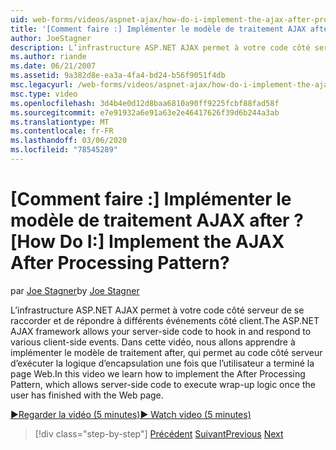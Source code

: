 ```yaml
---
uid: web-forms/videos/aspnet-ajax/how-do-i-implement-the-ajax-after-processing-pattern
title: '[Comment faire :] Implémenter le modèle de traitement AJAX after ? | Microsoft Docs'
author: JoeStagner
description: L’infrastructure ASP.NET AJAX permet à votre code côté serveur de se raccorder et de répondre à différents événements côté client. Dans cette vidéo, nous allons apprendre à implémenter le AFT...
ms.author: riande
ms.date: 06/21/2007
ms.assetid: 9a382d8e-ea3a-4fa4-bd24-b56f9051f4db
msc.legacyurl: /web-forms/videos/aspnet-ajax/how-do-i-implement-the-ajax-after-processing-pattern
msc.type: video
ms.openlocfilehash: 3d4b4e0d12d8baa6810a90ff9225fcbf88fad58f
ms.sourcegitcommit: e7e91932a6e91a63e2e46417626f39d6b244a3ab
ms.translationtype: MT
ms.contentlocale: fr-FR
ms.lasthandoff: 03/06/2020
ms.locfileid: "78545289"
---
```

# <a name="how-do-i-implement-the-ajax-after-processing-pattern"></a><span data-ttu-id="8d2b2-105">[Comment faire :] Implémenter le modèle de traitement AJAX after ?</span><span class="sxs-lookup"><span data-stu-id="8d2b2-105">[How Do I:] Implement the AJAX After Processing Pattern?</span></span>

<span data-ttu-id="8d2b2-106">par [Joe Stagner](https://github.com/JoeStagner)</span><span class="sxs-lookup"><span data-stu-id="8d2b2-106">by [Joe Stagner](https://github.com/JoeStagner)</span></span>

<span data-ttu-id="8d2b2-107">L’infrastructure ASP.NET AJAX permet à votre code côté serveur de se raccorder et de répondre à différents événements côté client.</span><span class="sxs-lookup"><span data-stu-id="8d2b2-107">The ASP.NET AJAX framework allows your server-side code to hook in and respond to various client-side events.</span></span> <span data-ttu-id="8d2b2-108">Dans cette vidéo, nous allons apprendre à implémenter le modèle de traitement after, qui permet au code côté serveur d’exécuter la logique d’encapsulation une fois que l’utilisateur a terminé la page Web.</span><span class="sxs-lookup"><span data-stu-id="8d2b2-108">In this video we learn how to implement the After Processing Pattern, which allows server-side code to execute wrap-up logic once the user has finished with the Web page.</span></span>

[<span data-ttu-id="8d2b2-109">&#9654;Regarder la vidéo (5 minutes)</span><span class="sxs-lookup"><span data-stu-id="8d2b2-109">&#9654; Watch video (5 minutes)</span></span>](https://channel9.msdn.com/Blogs/ASP-NET-Site-Videos/how-do-i-implement-the-ajax-after-processing-pattern)

> [!div class="step-by-step"]
> <span data-ttu-id="8d2b2-110">[Précédent](how-do-i-use-the-aspnet-ajax-history-control.md)
> [Suivant](how-do-i-update-multiple-regions-of-a-page-with-aspnet-ajax.md)</span><span class="sxs-lookup"><span data-stu-id="8d2b2-110">[Previous](how-do-i-use-the-aspnet-ajax-history-control.md)
[Next](how-do-i-update-multiple-regions-of-a-page-with-aspnet-ajax.md)</span></span>
